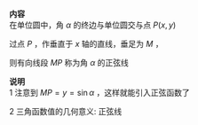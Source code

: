 **内容**  
在单位圆中，角 $\alpha$ 的终边与单位圆交与点 $P(x,y)$  
  
过点 $P$ ，作垂直于 $x$ 轴的直线，垂足为 $M$ ，  
  
则有向线段 $MP$ 称为角 $\alpha$ 的正弦线  
  
**说明**  
1 注意到 $MP=y=\sin\alpha$ ，这样就能引入正弦函数了  
  
2 三角函数值的几何意义: 正弦线  
